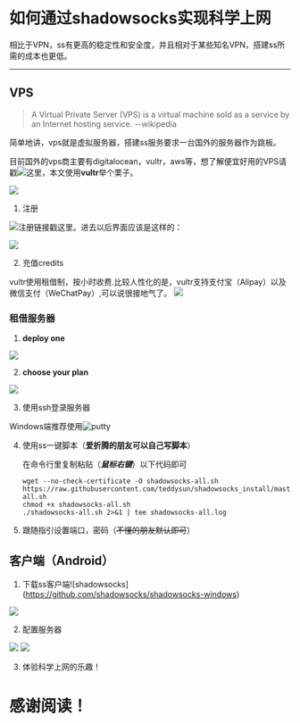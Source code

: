 # 如何通过shadowsocks实现科学上网
相比于VPN，ss有更高的稳定性和安全度，并且相对于某些知名VPN，搭建ss所需的成本也更低。
*********************

## VPS

>A Virtual Private Server (VPS) is a virtual machine sold as a service by an Internet hosting service.   --wikipedia

简单地讲，vps就是虚拟服务器，搭建ss服务要求一台国外的服务器作为跳板。

目前国外的vps商主要有digitalocean，vultr，aws等，想了解便宜好用的VPS请戳![这里](http://www.vpsdx.com/?ugfcba=uv70e3)，本文使用**vultr**举个栗子。

![](/images/vultr.png)

1. 注册

![**注册链接戳这里**](https://www.vultr.com/?ref=7235190)。进去以后界面应该是这样的：

![](/images/注册.png)

2. 充值credits

vultr使用租借制，按小时收费.比较人性化的是，vultr支持支付宝（Alipay）以及微信支付（WeChatPay）,可以说很接地气了。
![](/images/cz.png)

### 租借服务器
1. **deploy one**

![](/images/jfwq1.png)

2. **choose your plan**

![](/images/jfwq2.png)

3. 使用ssh登录服务器

Windows端推荐使用![putty](https://www.putty.org/)

4. 使用ss一键脚本（**爱折腾的朋友可以自己写脚本**）

    在命令行里复制粘贴（***鼠标右键***）以下代码即可
    ```
    wget --no-check-certificate -O shadowsocks-all.sh https://raw.githubusercontent.com/teddysun/shadowsocks_install/master/shadowsocks-all.sh
    chmod +x shadowsocks-all.sh
    ./shadowsocks-all.sh 2>&1 | tee shadowsocks-all.log
    ```

5. 跟随指引设置端口，密码（~~不懂的朋友默认即可~~）

## 客户端（Android）

1. 下载ss客户端![shadowsocks]
(https://github.com/shadowsocks/shadowsocks-windows)

![](/images/ss.png)  

2. 配置服务器

![](/images/jfwq01.png)
![](/images/jfwq00.png)

3. 体验科学上网的乐趣！

# 感谢阅读！ 